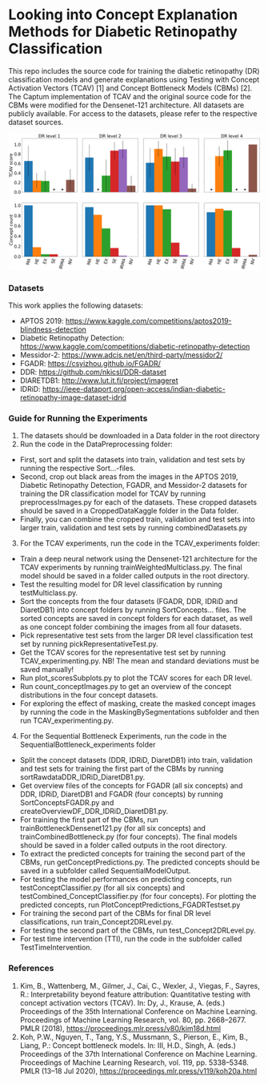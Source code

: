 # Looking into Concept Explanation Methods for Diabetic Retinopathy Classification

This repo includes the source code for training the diabetic retinopathy (DR) classification models and generate explanations using Testing with Concept Activation Vectors (TCAV) [1] and Concept Bottleneck Models (CBMs) [2]. The Captum implementation of TCAV and the original source code for the CBMs were modified for the Densenet-121 architecture. All datasets are publicly available. For access to the datasets, please refer to the respective dataset sources. 

![My figure](./Figures/PlotCombined_ConceptCounts_TCAVscores_FGADRTestset_subplotsMayLong.png)

### Datasets
This work applies the following datasets:
* APTOS 2019: https://www.kaggle.com/competitions/aptos2019-blindness-detection
* Diabetic Retinopathy Detection: https://www.kaggle.com/competitions/diabetic-retinopathy-detection  
* Messidor-2: https://www.adcis.net/en/third-party/messidor2/
* FGADR: https://csyizhou.github.io/FGADR/
* DDR: https://github.com/nkicsl/DDR-dataset
* DIARETDB1: http://www.lut.it.fi/project/imageret
* IDRiD: https://ieee-dataport.org/open-access/indian-diabetic-retinopathy-image-dataset-idrid

### Guide for Running the Experiments
1. The datasets should be downloaded in a Data folder in the root directory
2. Run the code in the DataPreprocessing folder: 
* First, sort and split the datasets into train, validation and test sets by running the respective Sort...-files. 
* Second, crop out black areas from the images in the APTOS 2019, Diabetic Retinopathy Detection, FGADR, and Messidor-2 datasets for training the DR classification model for TCAV by running preprocessImages.py for each of the datasets. These cropped datasets should be saved in a CroppedDataKaggle folder in the Data folder. 
* Finally, you can combine the cropped train, validation and test sets into larger train, validation and test sets by running combinedDatasets.py
3. For the TCAV experiments, run the code in the TCAV_experiments folder: 
* Train a deep neural network using the Densenet-121 architecture for the TCAV experiments by running trainWeightedMulticlass.py. The final model should be saved in a folder called outputs in the root directory.
* Test the resulting model for DR level classification by running testMulticlass.py.
* Sort the concepts from the four datasets (FGADR, DDR, IDRiD and DiaretDB1) into concept folders by running SortConcepts... files. The sorted concepts are saved in concept folders for each dataset, as well as one concept folder combining the images from all four datasets.
* Pick representative test sets from the larger DR level classification test set by running pickRepresentativeTest.py.
* Get the TCAV scores for the representative test set by running TCAV_experimenting.py. NB! The mean and standard deviations must be saved manually!
* Run plot_scoresSubplots.py to plot the TCAV scores for each DR level. 
* Run count_conceptImages.py to get an overview of the concept distributions in the four concept datasets.
* For exploring the effect of masking, create the masked concept images by running the code in the MaskingBySegmentations subfolder and then run TCAV_experimenting.py.
4. For the Sequential Bottleneck Experiments, run the code in the SequentialBottleneck_experiments folder
* Split the concept datasets (DDR, IDRiD, DiaretDB1) into train, validation and test sets for training the first part of the CBMs by running sortRawdataDDR_IDRiD_DiaretDB1.py.
* Get overview files of the concepts for FGADR (all six concepts) and DDR, IDRiD, DiaretDB1 and FGADR (four concepts) by running SortConceptsFGADR.py and createOverviewDF_DDR_IDRiD_DiaretDB1.py. 
* For training the first part of the CBMs, run trainBottleneckDensenet121.py (for all six concepts) and trainCombinedBottleneck.py (for four concepts). The final models should be saved in a folder called outputs in the root directory.
* To extract the predicted concepts for training the second part of the CBMs, run getConceptPredictions.py. The predicted concepts should be saved in a subfolder called SequentialModelOutput.
* For testing the model performances on predicting concepts, run testConceptClassifier.py (for all six concepts) and testCombined_ConceptClassifier.py (for four concepts). For plotting the predicted concepts, run PlotConceptPredictions_FGADRTestset.py
* For training the second part of the CBMs for final DR level classifications, run train_Concept2DRLevel.py. 
* For testing the second part of the CBMs, run test_Concept2DRLevel.py. 
* For test time intervention (TTI), run the code in the subfolder called TestTimeIntervention.

### References
1. Kim, B., Wattenberg, M., Gilmer, J., Cai, C., Wexler, J., Viegas, F., Sayres, R.: Interpretability beyond feature attribution: Quantitative testing with concept
activation vectors (TCAV). In: Dy, J., Krause, A. (eds.) Proceedings of the 35th International Conference on Machine Learning. Proceedings of Machine Learning Research, vol. 80, pp. 2668–2677. PMLR (2018), https://proceedings.mlr.press/v80/kim18d.html
2. Koh, P.W., Nguyen, T., Tang, Y.S., Mussmann, S., Pierson, E., Kim, B., Liang, P.: Concept bottleneck models. In: III, H.D., Singh, A. (eds.) Proceedings of
the 37th International Conference on Machine Learning. Proceedings of Machine Learning Research, vol. 119, pp. 5338–5348. PMLR (13–18 Jul 2020), https://proceedings.mlr.press/v119/koh20a.html
